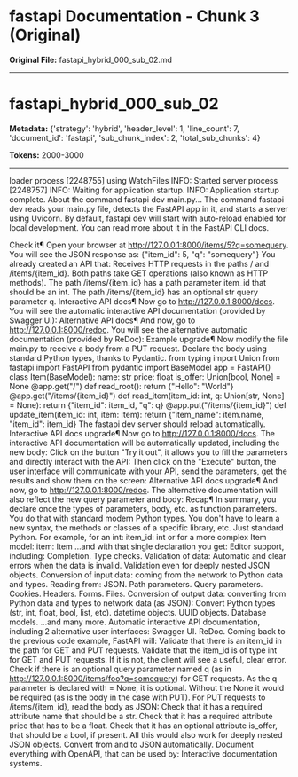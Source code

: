 # fastapi Documentation - Chunk 3 (Original)

**Original File:** fastapi_hybrid_000_sub_02.md

---

# fastapi_hybrid_000_sub_02

**Metadata:** {'strategy': 'hybrid', 'header_level': 1, 'line_count': 7, 'document_id': 'fastapi', 'sub_chunk_index': 2, 'total_sub_chunks': 4}

**Tokens:** 2000-3000

---

loader process [2248755] using WatchFiles INFO: Started server process [2248757] INFO: Waiting for application startup. INFO: Application startup complete. About the command fastapi dev main.py... The command fastapi dev reads your main.py file, detects the FastAPI app in it, and starts a server using Uvicorn. By default, fastapi dev will start with auto-reload enabled for local development. You can read more about it in the FastAPI CLI docs.

 Check it&para; Open your browser at http://127.0.0.1:8000/items/5?q=somequery. You will see the JSON response as: {&quot;item_id&quot;: 5, &quot;q&quot;: &quot;somequery&quot;} You already created an API that: Receives HTTP requests in the paths / and /items/{item_id}. Both paths take GET operations (also known as HTTP methods). The path /items/{item_id} has a path parameter item_id that should be an int. The path /items/{item_id} has an optional str query parameter q. Interactive API docs&para; Now go to http://127.0.0.1:8000/docs. You will see the automatic interactive API documentation (provided by Swagger UI): Alternative API docs&para; And now, go to http://127.0.0.1:8000/redoc. You will see the alternative automatic documentation (provided by ReDoc): Example upgrade&para; Now modify the file main.py to receive a body from a PUT request. Declare the body using standard Python types, thanks to Pydantic. from typing import Union from fastapi import FastAPI from pydantic import BaseModel app = FastAPI() class Item(BaseModel): name: str price: float is_offer: Union[bool, None] = None @app.get(&quot;/&quot;) def read_root(): return {&quot;Hello&quot;: &quot;World&quot;} @app.get(&quot;/items/{item_id}&quot;) def read_item(item_id: int, q: Union[str, None] = None): return {&quot;item_id&quot;: item_id, &quot;q&quot;: q} @app.put(&quot;/items/{item_id}&quot;) def update_item(item_id: int, item: Item): return {&quot;item_name&quot;: item.name, &quot;item_id&quot;: item_id} The fastapi dev server should reload automatically. Interactive API docs upgrade&para; Now go to http://127.0.0.1:8000/docs. The interactive API documentation will be automatically updated, including the new body: Click on the button "Try it out", it allows you to fill the parameters and directly interact with the API: Then click on the "Execute" button, the user interface will communicate with your API, send the parameters, get the results and show them on the screen: Alternative API docs upgrade&para; And now, go to http://127.0.0.1:8000/redoc. The alternative documentation will also reflect the new query parameter and body: Recap&para; In summary, you declare once the types of parameters, body, etc. as function parameters. You do that with standard modern Python types. You don't have to learn a new syntax, the methods or classes of a specific library, etc. Just standard Python. For example, for an int: item_id: int or for a more complex Item model: item: Item ...and with that single declaration you get: Editor support, including: Completion. Type checks. Validation of data: Automatic and clear errors when the data is invalid. Validation even for deeply nested JSON objects. Conversion of input data: coming from the network to Python data and types. Reading from: JSON. Path parameters. Query parameters. Cookies. Headers. Forms. Files. Conversion of output data: converting from Python data and types to network data (as JSON): Convert Python types (str, int, float, bool, list, etc). datetime objects. UUID objects. Database models. ...and many more. Automatic interactive API documentation, including 2 alternative user interfaces: Swagger UI. ReDoc. Coming back to the previous code example, FastAPI will: Validate that there is an item_id in the path for GET and PUT requests. Validate that the item_id is of type int for GET and PUT requests. If it is not, the client will see a useful, clear error. Check if there is an optional query parameter named q (as in http://127.0.0.1:8000/items/foo?q=somequery) for GET requests. As the q parameter is declared with = None, it is optional. Without the None it would be required (as is the body in the case with PUT). For PUT requests to /items/{item_id}, read the body as JSON: Check that it has a required attribute name that should be a str. Check that it has a required attribute price that has to be a float. Check that it has an optional attribute is_offer, that should be a bool, if present. All this would also work for deeply nested JSON objects. Convert from and to JSON automatically. Document everything with OpenAPI, that can be used by: Interactive documentation systems.